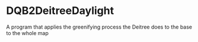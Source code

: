 # DQB2DeitreeDaylight
A program that applies the greenifying process the Deitree does to the base to the whole map
